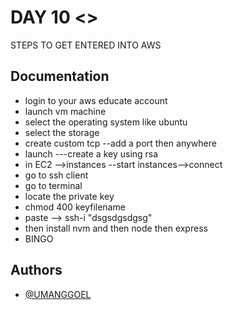 
# DAY 10 <<ENTRY TO AWS>>

STEPS TO GET ENTERED INTO AWS


## Documentation

* login to your aws educate account
* launch vm machine
* select the operating system like ubuntu
* select the storage
* create custom tcp --add a port then anywhere 
* launch ---create a key using rsa
* in EC2 -->instances --start instances-->connect
* go to ssh client
* go to terminal
* locate the private key
* chmod 400 keyfilename
* paste --> ssh-i "dsgsdgsdgsg"
* then install nvm and then node then express
* BINGO

  
## Authors

- [@UMANGGOEL](https://github.com/umanggoel2001)

  